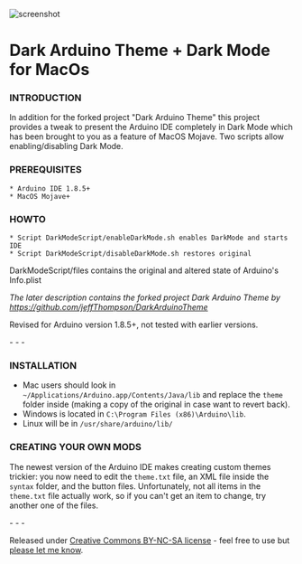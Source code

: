 ![screenshot](https://raw.githubusercontent.com/jeffThompson/DarkArduinoTheme/master/screenshot.png)

Dark Arduino Theme + Dark Mode for MacOs
========================================

### INTRODUCTION

In addition for the forked project "Dark Arduino Theme" this project provides
a tweak to present the Arduino IDE completely in Dark Mode which has been
brought to you as a feature of MacOS Mojave.
Two scripts allow enabling/disabling Dark Mode.

### PREREQUISITES
    * Arduino IDE 1.8.5+
    * MacOS Mojave+

### HOWTO
    * Script DarkModeScript/enableDarkMode.sh enables DarkMode and starts IDE
    * Script DarkModeScript/disableDarkMode.sh restores original

DarkModeScript/files contains the original and altered state of Arduino's Info.plist


*The later description contains the forked project Dark Arduino Theme by
https://github.com/jeffThompson/DarkArduinoTheme*

Revised for Arduino version 1.8.5+, not tested with earlier versions.

\- \- \-

### INSTALLATION  

* Mac users should look in `~/Applications/Arduino.app/Contents/Java/lib` and replace the `theme` folder inside (making a copy of the original in case want to revert back).  
* Windows is located in `C:\Program Files (x86)\Arduino\lib`.  
* Linux will be in `/usr/share/arduino/lib/`  

### CREATING YOUR OWN MODS
The newest version of the Arduino IDE makes creating custom themes trickier: you now need to edit the `theme.txt` file, an XML file inside the `syntax` folder, and the button files. Unfortunately, not all items in the `theme.txt` file actually work, so if you can't get an item to change, try another one of the files.

\- \- \-

Released under [Creative Commons BY-NC-SA license](http://creativecommons.org/licenses/by-nc-sa/3.0/) - feel free to use but [please let me know](http://www.jeffreythompson.org).
